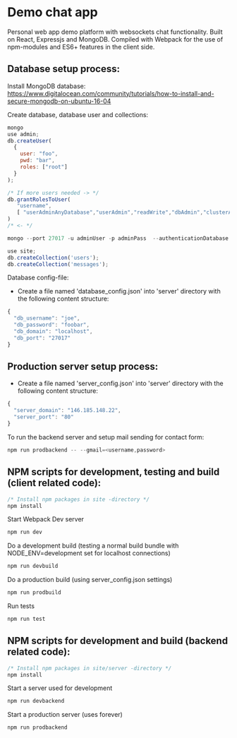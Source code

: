 # Demo chat app

Personal web app demo platform with websockets chat functionality. Built on React, Expressjs and MongoDB. Compiled with Webpack for the use of npm-modules and ES6+ features in the client side.

## Database setup process:

Install  MongoDB database:
https://www.digitalocean.com/community/tutorials/how-to-install-and-secure-mongodb-on-ubuntu-16-04

Create database, database user and collections:
``` js
mongo
use admin;
db.createUser(
  {
    user: "foo",
    pwd: "bar",
    roles: ["root"]
  }
);

/* If more users needed -> */
db.grantRolesToUser(
   "username",
   [ "userAdminAnyDatabase","userAdmin","readWrite","dbAdmin","clusterAdmin","readWriteAnyDatabase","dbAdminAnyDatabase" ]
)
/* <- */

mongo --port 27017 -u adminUser -p adminPass  --authenticationDatabase admin

use site;
db.createCollection('users');
db.createCollection('messages');

```


Database config-file:
- Create a file named 'database_config.json' into 'server' directory with the following content structure:

``` js
{
  "db_username": "joe",
  "db_password": "foobar",
  "db_domain": "localhost",
  "db_port": "27017"
}
```


## Production server setup process:
- Create a file named 'server_config.json' into 'server' directory with the following content structure:

``` js
{
  "server_domain": "146.185.148.22",
  "server_port": "80"
}
```

To run the backend server and setup mail sending for contact form:

``` js
npm run prodbackend -- --gmail=<username,password>
```

## NPM scripts for development, testing and build (client related code):

``` js
/* Install npm packages in site -directory */
npm install
```

Start Webpack Dev server

``` js
npm run dev
```

Do a development build (testing a normal build bundle with NODE_ENV=development set for localhost connections)

``` js
npm run devbuild
```

Do a production build (using server_config.json settings)

``` js
npm run prodbuild
```

Run tests

``` js
npm run test
```

## NPM scripts for development and build (backend related code):

``` js
/* Install npm packages in site/server -directory */
npm install
```

Start a server used for development

``` js
npm run devbackend
```

Start a production server (uses forever)

``` js
npm run prodbackend
```
